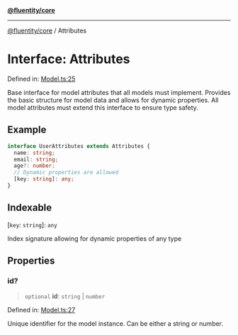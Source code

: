[**@fluentity/core**](../README.md)

***

[@fluentity/core](../globals.md) / Attributes

# Interface: Attributes

Defined in: [Model.ts:25](https://github.com/cedricpierre/fluentity-core/blob/c320ba12f5df20a74e195f3fa6edef8576093d87/src/Model.ts#L25)

Base interface for model attributes that all models must implement.
Provides the basic structure for model data and allows for dynamic properties.
All model attributes must extend this interface to ensure type safety.

## Example

```typescript
interface UserAttributes extends Attributes {
  name: string;
  email: string;
  age?: number;
  // Dynamic properties are allowed
  [key: string]: any;
}
```

## Indexable

\[`key`: `string`\]: `any`

Index signature allowing for dynamic properties of any type

## Properties

### id?

> `optional` **id**: `string` \| `number`

Defined in: [Model.ts:27](https://github.com/cedricpierre/fluentity-core/blob/c320ba12f5df20a74e195f3fa6edef8576093d87/src/Model.ts#L27)

Unique identifier for the model instance. Can be either a string or number.
